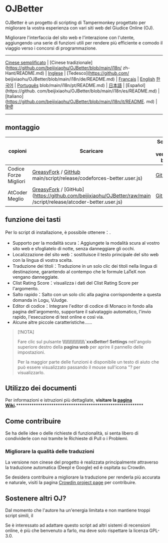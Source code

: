 # OJBetter

OJBetter è un progetto di scripting di Tampermonkey progettato per migliorare la vostra esperienza con vari siti web del Giudice Online (OJ).

Migliorare l'interfaccia del sito web e l'interazione con l'utente, aggiungendo una serie di funzioni utili per rendere più efficiente e comodo il viaggio verso i concorsi di programmazione.

------

[Cinese semplificato](https://github.com/beijixiaohu/OJBetter/blob/main/README.md) | [Cinese tradizionale](https://github.com/beijixiaohu/OJBetter/blob/main/i18n/ zh-Hant/README.md) | [Inglese](https://github.com/beijixiaohu/OJBetter/blob/main/i18n/en/README.md) | [Tedesco](https://github.com/ beijixiaohu/OJBetter/blob/main/i18n/de/README.md) | [Français](https://github.com/beijixiaohu/OJBetter/blob/main/i18n/fr/README.md) | [English](https://github.com/beijixiaohu/OJBetter/blob/main/i18n/fr/README.md) [한국어](https://github.com/beijixiaohu/OJBetter/blob/main/i18n/ko/README.md) | [Português](https://github.com/beijixiaohu/OJBetter/) blob/main/i18n/pt/README.md) | [日本語](https://github.com/beijixiaohu/OJBetter/blob/main/i18n/ja/README.md) | [Español](https://github. com/beijixiaohu/OJBetter/blob/main/i18n/es/README.md) | [Italiano](https://github.com/beijixiaohu/OJBetter/blob/main/i18n/it/README. md) | [हिन्दी](https://github.com/beijixiaohu/OJBetter/blob/main/i18n/hi/README.md)

------

## montaggio

| copioni               | Scaricare                                                                                                                                                                                                                                                                                                           | Scarica la versione beta                                                                        |
| --------------------- | ------------------------------------------------------------------------------------------------------------------------------------------------------------------------------------------------------------------------------------------------------------------------------------------------------------------- | ----------------------------------------------------------------------------------------------- |
| Codice Forze Migliori | [GreasyFork](https://greasyfork.org/zh-CN/scripts/465777-codeforces-better) / [GitHub](https://github.com/beijixiaohu/OJBetter/raw/) main/script/release/codeforces-better.user.js)                                                                                                 | [GitHub](https://github.com/beijixiaohu/OJBetter/raw/main/script/dev/codeforces-better.user.js) |
| AtCoder Meglio        | [GreasyFork](https://greasyfork.org/zh-CN/scripts/471106-atcoder-better) / [GitHub](https://github.com/beijixiaohu/OJBetter/raw/main /script/release/atcoder-better.user.js) | [GitHub](https://github.com/beijixiaohu/OJBetter/raw/main/script/dev/atcoder-better.user.js)    |

## funzione dei tasti

Per lo script di installazione, è possibile ottenere：.

- Supporto per la modalità scura：Aggiungete la modalità scura al vostro sito web e sfogliatelo di notte, senza danneggiare gli occhi.
- Localizzazione del sito web：sostituisce il testo principale del sito web con la lingua di vostra scelta.
- Traduzione dei titoli：Traduzione in un solo clic dei titoli nella lingua di destinazione, garantendo al contempo che le formule LaTeX non vengano danneggiate.
- Clist Rating Score：visualizza i dati del Clist Rating Score per l'argomento.
- Salto rapido：Salto con un solo clic alla pagina corrispondente a questa domanda in Logu, VJudge.
- Editor di codice：Integrare l'editor di codice di Monaco in fondo alla pagina dell'argomento, supportare il salvataggio automatico, l'invio rapido, l'esecuzione di test online e così via.
- Alcune altre piccole caratteristiche……

> [!NOTA]
>
> Fare clic sul pulsante **\\\\\\\\\\\\\\\\\\\\\\\\\\\\\\`xxxBetter! Settings** nell'angolo superiore destro della **pagina web** per aprire il pannello delle impostazioni.
>
> Per la maggior parte delle funzioni è disponibile un testo di aiuto che può essere visualizzato passando il mouse sull'icona "? per visualizzarlo.

## Utilizzo dei documenti

Per informazioni e istruzioni più dettagliate, **visitare la [pagina Wiki](https://github.com/beijixiaohu/OJBetter/wiki).**\*\*\*\*\*\*\*\*\*\*\*\*\*\*\*\*\*\*\*\*\*\*\*\*\*\*\*\*\*\*\*\*\*\*\*\*\*\*\*\*\*\*\*\*\*\*\*\*\*\*\*\*\*\*\*\*\*\*

## Come contribuire

Se ha delle idee o delle richieste di funzionalità, si senta libero di condividerle con noi tramite le Richieste di Pull o i Problemi.

### Migliorare la qualità delle traduzioni

La versione non cinese del progetto è realizzata principalmente attraverso la traduzione automatica (Deepl e Google) ed è ospitata su Crowdin.

Se desidera contribuire a migliorare la traduzione per renderla più accurata e naturale, visiti la pagina [Crowdin project page](https://zh.crowdin.com/project/codeforcesbetter) per contribuire.

## Sostenere altri OJ?

Dal momento che l'autore ha un'energia limitata e non mantiene troppi script simili, il

Se è interessato ad adattare questo script ad altri sistemi di recensioni online, è più che benvenuto a farlo, ma deve solo rispettare la licenza GPL-3.0.